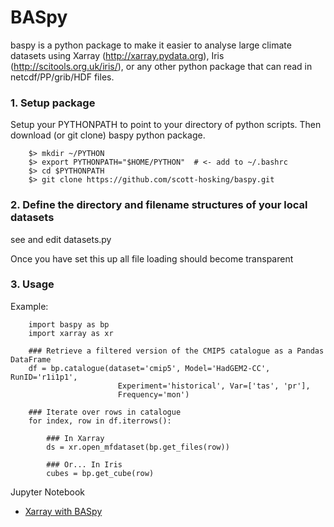 # BASpy

baspy is a python package to make it easier to analyse large climate datasets
using Xarray (http://xarray.pydata.org), Iris (http://scitools.org.uk/iris/), 
or any other python package that can read in netcdf/PP/grib/HDF files.

### 1. Setup package

Setup your PYTHONPATH to point to your directory of python scripts.  Then 
download (or git clone) baspy python package.

```
    $> mkdir ~/PYTHON
    $> export PYTHONPATH="$HOME/PYTHON"  # <- add to ~/.bashrc
    $> cd $PYTHONPATH
    $> git clone https://github.com/scott-hosking/baspy.git
```

### 2. Define the directory and filename structures of your local datasets

see and edit datasets.py

Once you have set this up all file loading should become transparent

### 3. Usage

Example:

```
    import baspy as bp
    import xarray as xr

    ### Retrieve a filtered version of the CMIP5 catalogue as a Pandas DataFrame
    df = bp.catalogue(dataset='cmip5', Model='HadGEM2-CC', RunID='r1i1p1', 
                        Experiment='historical', Var=['tas', 'pr'], 
                        Frequency='mon')

    ### Iterate over rows in catalogue
    for index, row in df.iterrows():

        ### In Xarray
        ds = xr.open_mfdataset(bp.get_files(row))

        ### Or... In Iris
        cubes = bp.get_cube(row)
```

Jupyter Notebook 
* [Xarray with BASpy](https://github.com/scott-hosking/baspy/blob/master/notebooks/xarray_examples.ipynb)